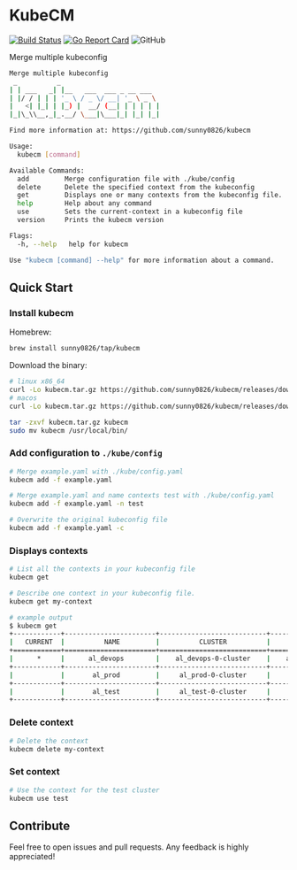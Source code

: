 # KubeCM

[![Build Status](https://travis-ci.org/sunny0826/kubecm.svg?branch=master)](https://travis-ci.org/sunny0826/kubecm)
[![Go Report Card](https://goreportcard.com/badge/github.com/sunny0826/kubecm)](https://goreportcard.com/report/github.com/sunny0826/kubecm)
![GitHub](https://img.shields.io/github/license/sunny0826/kubecm.svg)

Merge multiple kubeconfig

```bash
Merge multiple kubeconfig
 _          _
| | ___   _| |__   ___  ___ _ __ ___
| |/ / | | | '_ \ / _ \/ __| '_ \ _ \
|   <| |_| | |_) |  __/ (__| | | | | |
|_|\_\\__,_|_.__/ \___|\___|_| |_| |_|

Find more information at: https://github.com/sunny0826/kubecm

Usage:
  kubecm [command]

Available Commands:
  add         Merge configuration file with ./kube/config
  delete      Delete the specified context from the kubeconfig
  get         Displays one or many contexts from the kubeconfig file.
  help        Help about any command
  use         Sets the current-context in a kubeconfig file
  version     Prints the kubecm version

Flags:
  -h, --help   help for kubecm

Use "kubecm [command] --help" for more information about a command.
```

## Quick Start

### Install kubecm

Homebrew:

```bash
brew install sunny0826/tap/kubecm
```

Download the binary:

```bash
# linux x86_64
curl -Lo kubecm.tar.gz https://github.com/sunny0826/kubecm/releases/download/v${VERSION}/kubecm_${VERSION}_Linux_x86_64.tar.gz
# macos
curl -Lo kubecm.tar.gz https://github.com/sunny0826/kubecm/releases/download/v${VERSION}/kubecm_${VERSION}_Darwin_x86_64.tar.gz

tar -zxvf kubecm.tar.gz kubecm
sudo mv kubecm /usr/local/bin/
```

### Add configuration to `./kube/config`

```bash
# Merge example.yaml with ./kube/config.yaml
kubecm add -f example.yaml 

# Merge example.yaml and name contexts test with ./kube/config.yaml
kubecm add -f example.yaml -n test

# Overwrite the original kubeconfig file
kubecm add -f example.yaml -c
```

### Displays contexts

```bash
# List all the contexts in your kubeconfig file
kubecm get

# Describe one context in your kubeconfig file.
kubecm get my-context

# example output
$ kubecm get
+------------+-----------------------+---------------------------+------------------------+
|   CURRENT  |          NAME         |          CLUSTER          |          USER          |
+============+=======================+===========================+========================+
|      *     |      al_devops        |    al_devops-0-cluster    |    al_devops-0-user    |
+------------+-----------------------+---------------------------+------------------------+
|            |       al_prod         |     al_prod-0-cluster     |     al_prod-0-user     |
+------------+-----------------------+---------------------------+------------------------+
|            |       al_test         |     al_test-0-cluster     |     al_test-0-user     |
+------------+-----------------------+---------------------------+------------------------+

```

### Delete context

```bash
# Delete the context
kubecm delete my-context
```

### Set context

```bash
# Use the context for the test cluster
kubecm use test
```

## Contribute

Feel free to open issues and pull requests. Any feedback is highly appreciated!